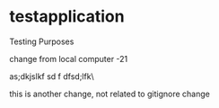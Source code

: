 # testapplication
Testing Purposes


change from local computer -21

as;dkjslkf
sd
f
dfsd;lfk\


this is another change, not related to gitignore change